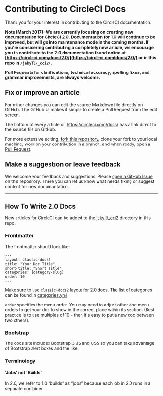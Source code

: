 # Contributing to CircleCI Docs

Thank you for your interest in contributing to the CircleCI documentation.

**Note (March 2017): We are currently focusing on creating new documentation for CircleCI 2.0. Documentation for 1.0
will continue to be improved, but will go into maintenance mode in the coming months. If you're considering contributing
a completely new article, we encourage you to contribute to the 2.0 documentation found online at 
[https://circleci.com/docs/2.0/](https://circleci.com/docs/2.0/) or in this repo in `/jekyll/_cci2/`.**

**Pull Requests for clarifications, technical accuracy, spelling fixes, and grammar improvements, are always welcome.**

## Fix or improve an article

For minor changes you can edit the source Markdown file directly on GitHub. The GitHub UI makes it simple to create a
Pull Request from the edit screen.

The bottom of every article on https://circleci.com/docs/ has a link direct to the source file on GitHub.

For more extensive editing, [fork this repository](https://github.com/circleci/circleci-docs#fork-destination-box),
clone your fork to your local machine, work on your contribution in a branch, and when ready, 
[open a Pull Request](https://help.github.com/articles/creating-a-pull-request/).

## Make a suggestion or leave feedback

We welcome your feedback and suggestions. Please [open a GitHub Issue](https://github.com/circleci/circleci-docs/issues) 
on this repository. There you can let us know what needs fixing or suggest content for new documantation.

---

## How To Write 2.0 Docs

New articles for CircleCI can be added to the [jekyll/_cci2](https://github.com/circleci/circleci-docs/tree/master/jekyll/_cci2) directory in this repo.

### Frontmatter

The frontmatter should look like:

```
---
layout: classic-docs2
title: "Your Doc Title"
short-title: "Short Title"
categories: [category-slug]
order: 10
---
```

Make sure to use `classic-docs2` layout for 2.0 docs. The list of categories can be found in [categories.yml](https://github.com/circleci/circleci-docs/blob/master/jekyll/_data/categories.yml)

`order` specifies the menu order. You may need to adjust other doc menu orders to get your doc to show in the correct place within its section. (Best practice is to use multiples of 10 - then it's easy to put a new doc between two others).

### Bootstrap

The docs site includes Bootstrap 3 JS and CSS so you can take advantage of Bootstrap alert boxes and the like.

### Terminology

#### 'Jobs' not 'Builds'

In 2.0, we refer to 1.0 “builds” as “jobs” because each job in 2.0 runs in a separate container.

